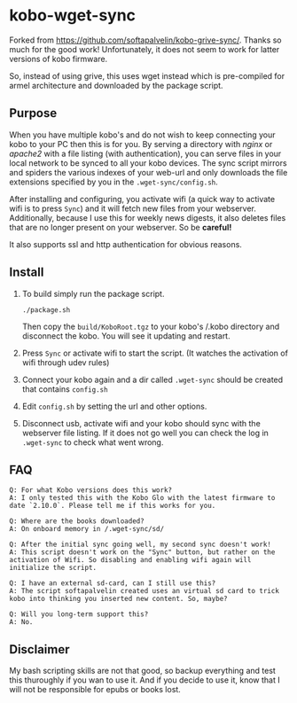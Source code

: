 kobo-wget-sync
===============

Forked from https://github.com/softapalvelin/kobo-grive-sync/. 
Thanks so much for the good work! Unfortunately, it does not seem to work for latter versions of kobo firmware.

So, instead of using grive, this uses wget instead which is pre-compiled for armel architecture and downloaded by the package script.

Purpose
---------------
When you have multiple kobo's and do not wish to keep connecting your kobo to your PC then this is for you. 
By serving a directory with _nginx_ or _apache2_ with a file listing (with authentication), you can serve files in your local network to be synced to all your kobo devices.
The sync script mirrors and spiders the various indexes of your web-url and only downloads the file extensions specified by you in the `.wget-sync/config.sh`.

After installing and configuring, you activate wifi (a quick way to activate wifi is to press `Sync`) and it will fetch new files from your webserver.
Additionally, because I use this for weekly news digests, it also deletes files that are no longer present on your webserver.
So be **careful!**

It also supports ssl and http authentication for obvious reasons.

Install
---------------

1. To build simply run the package script.

   ```
   ./package.sh
   ```

   Then copy the `build/KoboRoot.tgz` to your kobo's /.kobo directory and disconnect the kobo.
   You will see it updating and restart.

2. Press `Sync` or activate wifi to start the script. (It watches the activation of wifi through udev rules)
3. Connect your kobo again and a dir called `.wget-sync` should be created that contains `config.sh`
4. Edit `config.sh` by setting the url and other options.
5. Disconnect usb, activate wifi and your kobo should sync with the webserver file listing. If it does not go well you can check the log in `.wget-sync` to check what went wrong.


FAQ
--------------
```
Q: For what Kobo versions does this work?
A: I only tested this with the Kobo Glo with the latest firmware to date `2.10.0`. Please tell me if this works for you.

Q: Where are the books downloaded?
A: On onboard memory in /.wget-sync/sd/

Q: After the initial sync going well, my second sync doesn't work!
A: This script doesn't work on the "Sync" button, but rather on the activation of Wifi. So disabling and enabling wifi again will initialize the script.

Q: I have an external sd-card, can I still use this?
A: The script softapalvelin created uses an virtual sd card to trick kobo into thinking you inserted new content. So, maybe?

Q: Will you long-term support this?
A: No.
```
 
Disclaimer
---------------
My bash scripting skills are not that good, so backup everything and test this thuroughly if you wan to use it. And if you decide to use it, know that I will not be responsible for epubs or books lost.
